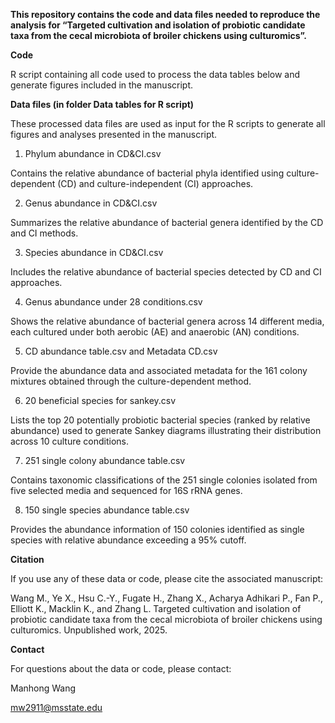 
**This repository contains the code and data files needed to reproduce the analysis for “Targeted cultivation and isolation of probiotic candidate taxa from the cecal microbiota of broiler chickens using culturomics”.**

**Code**

R script containing all code used to process the data tables below and generate figures included in the manuscript.

**Data files (in folder Data tables for R script)**

These processed data files are used as input for the R scripts to generate all figures and analyses presented in the manuscript.

1. Phylum abundance in CD&CI.csv

Contains the relative abundance of bacterial phyla identified using culture-dependent (CD) and culture-independent (CI) approaches.

2. Genus abundance in CD&CI.csv
   
Summarizes the relative abundance of bacterial genera identified by the CD and CI methods.

3. Species abundance in CD&CI.csv
   
Includes the relative abundance of bacterial species detected by CD and CI approaches.

4. Genus abundance under 28 conditions.csv
   
Shows the relative abundance of bacterial genera across 14 different media, each cultured under both aerobic (AE) and anaerobic (AN) conditions.

5. CD abundance table.csv and Metadata CD.csv
    
Provide the abundance data and associated metadata for the 161 colony mixtures obtained through the culture-dependent method.

6. 20 beneficial species for sankey.csv
   
Lists the top 20 potentially probiotic bacterial species (ranked by relative abundance) used to generate Sankey diagrams illustrating their distribution across 10 culture conditions.

7. 251 single colony abundance table.csv
   
Contains taxonomic classifications of the 251 single colonies isolated from five selected media and sequenced for 16S rRNA genes.

8. 150 single species abundance table.csv
   
Provides the abundance information of 150 colonies identified as single species with relative abundance exceeding a 95% cutoff.

**Citation**

If you use any of these data or code, please cite the associated manuscript:

Wang M., Ye X., Hsu C.-Y., Fugate H., Zhang X., Acharya Adhikari P., Fan P., Elliott K., Macklin K., and Zhang L.
Targeted cultivation and isolation of probiotic candidate taxa from the cecal microbiota of broiler chickens using culturomics.
Unpublished work, 2025.



**Contact**

For questions about the data or code, please contact:

Manhong Wang

mw2911@msstate.edu

